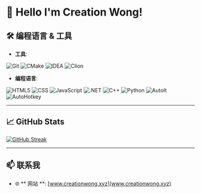 # 👋 Hello I'm Creation Wong!

## 🛠️ **编程语言 & 工具**
- **工具**:  

![Git](https://img.shields.io/badge/Git-F05032?style=for-the-badge&logo=git&logoColor=white)
![CMake](https://img.shields.io/badge/CMake-064F8C?style=for-the-badge&logo=cmake&logoColor=white)
![IDEA](https://img.shields.io/badge/IDEA-000000?style=for-the-badge&logo=intellijidea&logoColor=white)
![Clion](https://img.shields.io/badge/Clion-00D980?style=for-the-badge&logo=clion&logoColor=white)

- **编程语言**:  

![HTML5](https://img.shields.io/badge/HTML5-E34F26?style=for-the-badge&logo=html5&logoColor=white)
![CSS](https://img.shields.io/badge/CSS-1572B6?style=for-the-badge&logo=css3&logoColor=white)
![JavaScript](https://img.shields.io/badge/JavaScript-F7DF1E?style=for-the-badge&logo=javascript&logoColor=black)
![.NET](https://img.shields.io/badge/.NET-512BD4?style=for-the-badge&logo=dotnet&logoColor=white)
![C++](https://img.shields.io/badge/C++-00599C?style=for-the-badge&logo=cplusplus&logoColor=white)
![Python](https://img.shields.io/badge/Python-3776AB?style=for-the-badge&logo=python&logoColor=white)
![AutoIt](https://img.shields.io/badge/AutoIt-1C355E?style=for-the-badge&logo=autoit&logoColor=white)
![AutoHotkey](https://img.shields.io/badge/AutoHotkey-334455?style=for-the-badge&logo=autohotkey&logoColor=white)

---

## 📈 **GitHub Stats**

[![GitHub Streak](https://streak-stats.demolab.com?user=creationwong&theme=highcontrast&hide_border=&locale=zh_Hans&short_numbers=%E7%9C%9F&hide_current_streak=true)](https://git.io/streak-stats)

---

## 📫 **联系我**

- 🌐 ** 网站 **: [www.creationwong.xyz](www.creationwong.xyz)  
